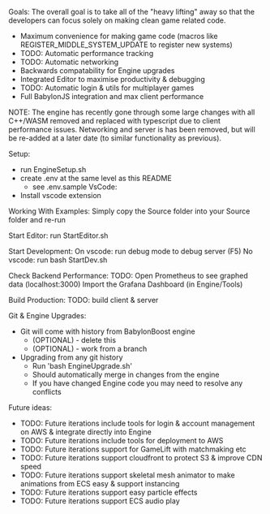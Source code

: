 Goals:
The overall goal is to take all of the "heavy lifting" away so that the developers can focus solely on making clean game related code.
- Maximum convenience for making game code (macros like REGISTER_MIDDLE_SYSTEM_UPDATE to register new systems)
- TODO: Automatic performance tracking
- TODO: Automatic networking
- Backwards compatability for Engine upgrades
- Integrated Editor to maximise productivity & debugging
- TODO: Automatic login & utils for multiplayer games
- Full BabylonJS integration and max client performance

NOTE: The engine  has recently gone through some large changes with all C++/WASM removed and replaced with typescript due to client performance issues. Networking and server is has been removed, but will be re-added at a later date (to similar functionality as previous).

Setup:
- run EngineSetup.sh
- create .env at the same level as this README
    - see .env.sample
VsCode:
- Install vscode extension

Working With Examples:
Simply copy the Source folder into your Source folder and re-run

Start Editor:
run StartEditor.sh

Start Development:
On vscode:
run debug mode to debug server (F5)
No vscode:
run bash StartDev.sh

Check Backend Performance:
TODO: Open Prometheus to see graphed data (localhost:3000)
Import the Grafana Dashboard (in Engine/Tools)

Build Production:
TODO: build client & server

Git & Engine Upgrades:
- Git will come with history from BabylonBoost engine
    - (OPTIONAL) - delete this
    - (OPTIONAL) - work from a branch
- Upgrading from any git history
    - Run 'bash EngineUpgrade.sh' 
    - Should automatically merge in changes from the engine
    - If you have changed Engine code you may need to resolve any conflicts

Future ideas:
- TODO: Future iterations include tools for login & account management on AWS & integrate directly into Engine
- TODO: Future iterations include tools for deployment to AWS
- TODO: Future iterations support for GameLift with matchmaking etc
- TODO: Future iterations support cloudfront to protect S3 & improve CDN speed
- TODO: Future iterations support skeletal mesh animator to make animations from ECS easy & support instancing 
- TODO: Future iterations support easy particle effects
- TODO: Future iterations support ECS audio play